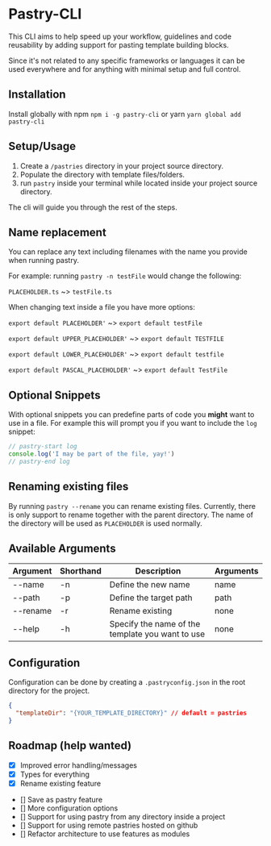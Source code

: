 # Pastry-CLI

This CLI aims to help speed up your workflow, guidelines and code reusability by adding support for pasting template building blocks.

Since it's not related to any specific frameworks or languages it can be used everywhere and for anything with minimal setup and full control.

## Installation

Install globally with npm `npm i -g pastry-cli` or yarn `yarn global add pastry-cli`

## Setup/Usage

1. Create a `/pastries` directory in your project source directory.
2. Populate the directory with template files/folders.
3. run `pastry` inside your terminal while located inside your project source directory.

The cli will guide you through the rest of the steps.

## Name replacement

You can replace any text including filenames with the name you provide when running pastry.

For example: running `pastry -n testFile` would change the following:

`PLACEHOLDER.ts` ~> `testFile.ts`

When changing text inside a file you have more options:

`export default PLACEHOLDER'` ~> `export default testFile`

`export default UPPER_PLACEHOLDER'` ~> `export default TESTFILE`

`export default LOWER_PLACEHOLDER'` ~> `export default testfile`

`export default PASCAL_PLACEHOLDER'` ~> `export default TestFile`

## Optional Snippets

With optional snippets you can predefine parts of code you **might** want to use in a file.
For example this will prompt you if you want to include the `log` snippet:

```javascript
// pastry-start log
console.log('I may be part of the file, yay!')
// pastry-end log
```

## Renaming existing files

By running `pastry --rename` you can rename existing files.
Currently, there is only support to rename together with the parent directory.
The name of the directory will be used as `PLACEHOLDER` is used normally.

## Available Arguments

| Argument | Shorthand | Description                                      | Arguments |
| -------- | --------- | ------------------------------------------------ | --------- |
| --name   | -n        | Define the new name                              | name      |
| --path   | -p        | Define the target path                           | path      |
| --rename | -r        | Rename existing                                  | none      |
| --help   | -h        | Specify the name of the template you want to use | none      |

## Configuration

Configuration can be done by creating a `.pastryconfig.json` in the root directory for the project.

```json
{
  "templateDir": "{YOUR_TEMPLATE_DIRECTORY}" // default = pastries
}
```

## Roadmap (help wanted)

- [x] Improved error handling/messages
- [x] Types for everything
- [x] Rename existing feature
- [] Save as pastry feature
- [] More configuration options
- [] Support for using pastry from any directory inside a project
- [] Support for using remote pastries hosted on github
- [] Refactor architecture to use features as modules
